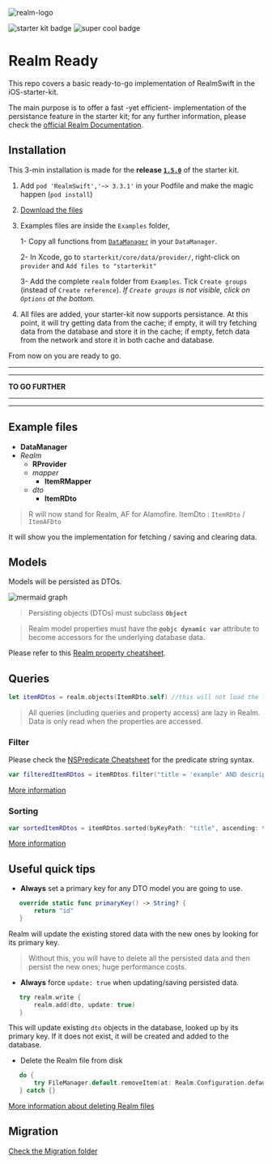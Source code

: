 ﻿![realm-logo](https://github.com/realm/realm-cocoa/raw/master/logo.png)

![starter kit badge](https://img.shields.io/badge/starter--kit-1.5.0-brightgreen.svg) ![super cool badge](https://img.shields.io/badge/tutorial-super%20cool-ff69b4.svg)
# Realm Ready

This repo covers a basic ready-to-go implementation of RealmSwift in the iOS-starter-kit.

The main purpose is to offer a fast -yet efficient- implementation of the persistance feature in the starter kit; for any further information, please check the [official Realm Documentation](https://www.realm.io/docs/swift/latest/).


## Installation

This 3-min installation is made for the **release [`1.5.0`](https://github.com/DevoteamDigitalFactory/ddf-starter-ios/tree/1.5.0)** of the starter kit.

 1. Add `pod 'RealmSwift','~> 3.3.1'` in your Podfile and make the magic happen (`pod install`)
 
 2. [Download the files](https://github.com/victor-yn/realm-ready/archive/master.zip)

 3. Examples files are inside the `Examples` folder, 
 
	 1- Copy all functions from [`DataManager`](https://github.com/victor-yn/realm-ready/blob/master/Examples/DataManager.swift) in your `DataManager`.
	 
	 2- In Xcode, go to `starterkit/core/data/provider/`, right-click on `provider` and `Add files to "starterkit"`
	 
	 3-  Add the complete `realm` folder from  `Examples`. Tick `Create groups` (instead of `Create reference`). *If `Create groups` is not visible, click on `Options` at the bottom.*
	 
 4. All files are added, your starter-kit now supports persistance. 
	 At this point, it will try getting data from the cache; if empty, it will try fetching data from the database and store it in the cache; if empty, fetch data from the network and store it in both cache and database.

From now on you are ready to go.

------------------------------
------------------------------

**TO GO FURTHER**

------------------------------
------------------------------


## Example files

- **DataManager**
- *Realm*
	- **RProvider**
	- *mapper*
		- **ItemRMapper**
	- *dto*
		- **ItemRDto**

> R will now stand for Realm, AF for Alamofire.
> ItemDto : `ItemRDto` / `ItemAFDto`

It will show you the implementation for fetching / saving and clearing data. 

## Models

Models will be persisted as DTOs. 

![mermaid graph](https://image.ibb.co/cPEqbJ/azzzz.png)
>Persisting objects (DTOs) must subclass **`Object`**

>Realm model properties must have the **`@objc dynamic var`** attribute to become accessors for the underlying database data.

Please refer to this [Realm property cheatsheet](https://www.realm.io/docs/swift/latest/#property-cheatsheet).

## Queries

 ```Swift
let itemRDtos = realm.objects(ItemRDto.self) //this will not load the fetched objects into memory
```
>All queries (including queries and property access) are lazy in Realm. Data is only read when the properties are accessed.

### Filter

Please check the [NSPredicate Cheatsheet](https://academy.realm.io/posts/nspredicate-cheatsheet/) for the predicate string syntax.

 ```Swift
var filteredItemRDtos = itemRDtos.filter("title = 'example' AND description BEGINSWITH 'I'")
```

[More information](https://www.realm.io/docs/swift/latest/#filtering)

### Sorting

 ```Swift
var sortedItemRDtos = itemRDtos.sorted(byKeyPath: "title", ascending: true)
```

[More information](https://www.realm.io/docs/swift/latest/#sorting)


## Useful quick tips

- **Always** set a primary key for any DTO model you are going to use.
 ```Swift
	override static func primaryKey() -> String? {
		return "id"
	}
```
Realm will update the existing stored data with the new ones by looking for its primary key.

> Without this, you will have to delete all the persisted data and then persist the new ones; huge performance costs.

- **Always** force `update: true` when updating/saving persisted data.
 ```Swift
	try realm.write {
		realm.add(dto, update: true)
	}
```
This will update existing `dto` objects in the database, looked up by its primary key. If it does not exist, it will be created and added to the database.


- Delete the Realm file from disk

 ```Swift
	do {
		try FileManager.default.removeItem(at: Realm.Configuration.defaultConfiguration.fileURL!)
	} catch {}
```

[More information about deleting Realm files](https://www.realm.io/docs/swift/latest/#deleting-realm-files)


## Migration

[Check the Migration folder](https://github.com/victor-yn/realm-ready/tree/master/Migration)
